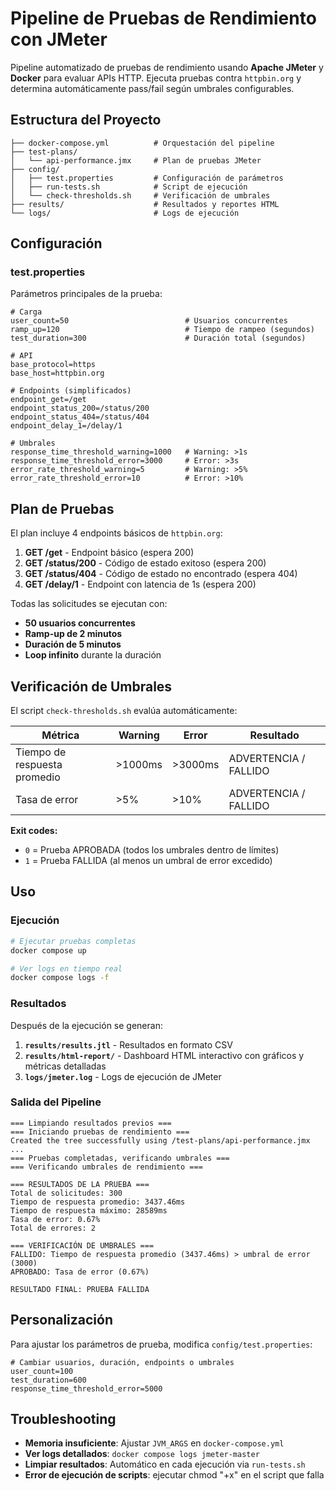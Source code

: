 # Pipeline de Pruebas de Rendimiento con JMeter

Pipeline automatizado de pruebas de rendimiento usando **Apache JMeter** y **Docker** para evaluar APIs HTTP. Ejecuta pruebas contra `httpbin.org` y determina automáticamente pass/fail según umbrales configurables.

## Estructura del Proyecto

```
├── docker-compose.yml          # Orquestación del pipeline
├── test-plans/
│   └── api-performance.jmx     # Plan de pruebas JMeter
├── config/
│   ├── test.properties         # Configuración de parámetros
│   ├── run-tests.sh            # Script de ejecución
│   └── check-thresholds.sh     # Verificación de umbrales
├── results/                    # Resultados y reportes HTML
└── logs/                       # Logs de ejecución
```

## Configuración

### test.properties

Parámetros principales de la prueba:

```properties
# Carga
user_count=50                          # Usuarios concurrentes
ramp_up=120                            # Tiempo de rampeo (segundos)
test_duration=300                      # Duración total (segundos)

# API
base_protocol=https
base_host=httpbin.org

# Endpoints (simplificados)
endpoint_get=/get
endpoint_status_200=/status/200
endpoint_status_404=/status/404
endpoint_delay_1=/delay/1

# Umbrales
response_time_threshold_warning=1000   # Warning: >1s
response_time_threshold_error=3000     # Error: >3s
error_rate_threshold_warning=5         # Warning: >5%
error_rate_threshold_error=10          # Error: >10%
```

## Plan de Pruebas

El plan incluye 4 endpoints básicos de `httpbin.org`:

1. **GET /get** - Endpoint básico (espera 200)
2. **GET /status/200** - Código de estado exitoso (espera 200)
3. **GET /status/404** - Código de estado no encontrado (espera 404)
4. **GET /delay/1** - Endpoint con latencia de 1s (espera 200)

Todas las solicitudes se ejecutan con:
- **50 usuarios concurrentes**
- **Ramp-up de 2 minutos**
- **Duración de 5 minutos**
- **Loop infinito** durante la duración

## Verificación de Umbrales

El script `check-thresholds.sh` evalúa automáticamente:

| Métrica | Warning | Error | Resultado |
|---------|---------|-------|-----------|
| Tiempo de respuesta promedio | >1000ms | >3000ms | ADVERTENCIA / FALLIDO |
| Tasa de error | >5% | >10% | ADVERTENCIA / FALLIDO |

**Exit codes:**
- `0` = Prueba APROBADA (todos los umbrales dentro de límites)
- `1` = Prueba FALLIDA (al menos un umbral de error excedido)

## Uso

### Ejecución

```bash
# Ejecutar pruebas completas
docker compose up

# Ver logs en tiempo real
docker compose logs -f
```

### Resultados

Después de la ejecución se generan:

1. **`results/results.jtl`** - Resultados en formato CSV
2. **`results/html-report/`** - Dashboard HTML interactivo con gráficos y métricas detalladas
3. **`logs/jmeter.log`** - Logs de ejecución de JMeter

### Salida del Pipeline

```
=== Limpiando resultados previos ===
=== Iniciando pruebas de rendimiento ===
Created the tree successfully using /test-plans/api-performance.jmx
...
=== Pruebas completadas, verificando umbrales ===
=== Verificando umbrales de rendimiento ===

=== RESULTADOS DE LA PRUEBA ===
Total de solicitudes: 300
Tiempo de respuesta promedio: 3437.46ms
Tiempo de respuesta máximo: 28589ms
Tasa de error: 0.67%
Total de errores: 2

=== VERIFICACIÓN DE UMBRALES ===
FALLIDO: Tiempo de respuesta promedio (3437.46ms) > umbral de error (3000)
APROBADO: Tasa de error (0.67%)

RESULTADO FINAL: PRUEBA FALLIDA
```

## Personalización

Para ajustar los parámetros de prueba, modifica `config/test.properties`:

```properties
# Cambiar usuarios, duración, endpoints o umbrales
user_count=100
test_duration=600
response_time_threshold_error=5000
```

## Troubleshooting

- **Memoria insuficiente**: Ajustar `JVM_ARGS` en `docker-compose.yml`
- **Ver logs detallados**: `docker compose logs jmeter-master`
- **Limpiar resultados**: Automático en cada ejecución via `run-tests.sh`
- **Error de ejecución de scripts**: ejecutar chmod "+x" en el script que falla
